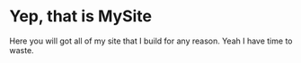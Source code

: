 # Yep, that is MySite
Here you will got all of my site that I build for any reason.
Yeah I have time to waste.